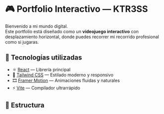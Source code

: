 # 🎮 Portfolio Interactivo — KTR3SS

Bienvenido a mi mundo digital.  
Este portfolio está diseñado como un **videojuego interactivo** con desplazamiento horizontal, donde puedes recorrer mi recorrido profesional como si jugaras.

## 🚀 Tecnologías utilizadas

- ⚛️ [React](https://react.dev/) — Librería principal
- 💨 [Tailwind CSS](https://tailwindcss.com/) — Estilado moderno y responsivo
- 🎞️ [Framer Motion](https://www.framer.com/motion/) — Animaciones fluidas y naturales
- ⚡ [Vite](https://vitejs.dev/) — Compilador ultrarrápido

## 🧱 Estructura

